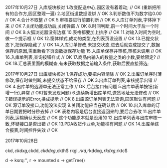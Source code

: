 2017年10月27日  入库版块核对
1.改变配送中心,园区没有着着动; // OK (重新把所有的合作方,园区整理一遍)
2.地区街道数据没绑 // OK
3.判断数值不为数字给0.00 // OK
4.合计不取整 // OK
5.审核要进行前置判断  // OK
6.入库订单列表,字体掉下来 // OK
7.关闭功能成功后,关闭弹窗  // OK
8.时间判断,前一个时间大于后一个时间 // OK
9.火狐浏览器没有边框
10.表格都要加上排序 // OK
11.对输入时间为空时,做一个提示框 // OK
12.窗体样式,成功的类型,在列表页没设置 // OK
13.已提交状态下,把保存隐藏了  // OK
14.入库订单修改,未提交状态,进去后就变成提交了,数据保存的原因,需重新看下页面数据保存功能
15.入库单保存并审核,审核未调用  // OK
16.入库单列表,查询按钮样式 // OK
17.商品内输入的数量之类的小数,要给限定?  // OK
18.汇总表里面的模糊查,有未获取数据之前输入条件,获取后要直接筛选;

2017年10月27日  出库版块核对
1.保存成功,要把内容清除 // OK
2.出库订单序时薄修改,保存时做判断,未提交状态不给保存 // OK
3.出库订单列表,审核提示出错  // OK 
4.出库单的选源单无法正常工作 // OK 后台接口有问题
5.出库单表单按钮(新增一行),异常 // OK(暂未发现问题)
6.连续新增出库单时,送货地址无法修改 // OK
7.错误提示的Error,换成提示 // OK
8.出库源订单列表无法查询,园区默认有问题 // OK 源订单没接口,功能没法实现
9.关闭功能应当在确认后 // OK
10.出入库单的订单日期要把时分秒去掉 // OK 表格内容是后台直接返回来的,要后台去改
11.出库单列表,运输确认无反应 // OK 这个功能原本就是没用的
12.出库单列表与出库审核一致,怀疑接口是否出错 // OK
13.PDA收货作业单,功能栏有问题  // OK
14.出库单综合报表,时间控件失效 // OK

2017年10月28日

ckd$,ckdxg$,ckdd$,ckddxg$,ckth$ 
rkgl$,rkd$,rkddxg$,rkdxg$,rktc$

d -> ksrq:'',
r -> mounted
s -> getTree()


